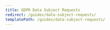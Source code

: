 ```yaml
---
title: GDPR Data Subject Requests
redirect: /guides/data-subject-requests/
templatePath: /guides/data-subject-requests/
---
```

